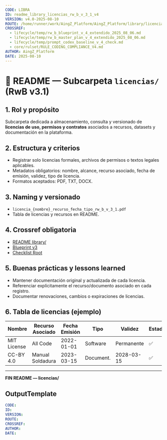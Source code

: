 ```yaml
---
CODE: LIBRA
ID: readme_library_licencias_rw_b_v_3_1_v4
VERSION: v4.0-2025-08-10
ROUTE: /home/runner/work/AingZ_Platform/AingZ_Platform/library/licencias/readme_library_licencias_rw_b_v_3_1.md
CROSSREF:
  - lifecycle/temp/rw_b_blueprint_v_4_extendido_2025_08_06.md
  - lifecycle/temp/rw_b_master_plan_v_4_extendido_2025_08_06.md
  - lifecycle/temp/prompt_codex_baseline_v_4_check.md
  - core/rulset/RULE_CODING_COMPLIANCE_V4.md
AUTHOR: AingZ_Platform
DATE: 2025-08-10
---
```

# 📜 README — Subcarpeta `licencias/` (RwB v3.1)

## 1. Rol y propósito
Subcarpeta dedicada a almacenamiento, consulta y versionado de **licencias de uso, permisos y contratos** asociados a recursos, datasets y documentación en la plataforma.

## 2. Estructura y criterios
- Registrar solo licencias formales, archivos de permisos o textos legales aplicables.
- Metadatos obligatorios: nombre, alcance, recurso asociado, fecha de emisión, validez, tipo de licencia.
- Formatos aceptados: PDF, TXT, DOCX.

## 3. Naming y versionado
- `licencia_{nombre}_recurso_fecha_tipo_rw_b_v_3_1.pdf`
- Tabla de licencias y recursos en README.

## 4. Crossref obligatoria
- [README library/](../readme_library_rw_b_v_3_1.md)
- [Blueprint v3](../../../blueprint_rw_b_platform_v_3_20250803.md)
- [Checklist Root](../../../checklist_root_rw_b_v_3_20250805.md)

## 5. Buenas prácticas y lessons learned
- Mantener documentación original y actualizada de cada licencia.
- Referenciar explícitamente el recurso/documento asociado en cada registro.
- Documentar renovaciones, cambios o expiraciones de licencias.

## 6. Tabla de licencias (ejemplo)

| Nombre               | Recurso Asociado   | Fecha Emisión | Tipo      | Validez     | Estado |
|----------------------|--------------------|---------------|-----------|-------------|--------|
| MIT License          | All Code           | 2022-01-01    | Software  | Permanente  | ✅     |
| CC-BY 4.0            | Manual Soldadura   | 2023-03-15    | Document. | 2028-03-15  | ✅     |

---
**FIN README — licencias/**

## OutputTemplate
```yaml
CODE:
ID:
VERSION:
ROUTE:
CROSSREF:
AUTHOR:
DATE:
```
